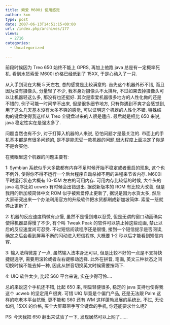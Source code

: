 ```yaml
---
title: 索爱 M600i 使用感觉
author: kxn
type: post
date: 2007-06-13T14:51:15+00:00
url: /index.php/archives/177
views:
  - 2716
categories:
  - Uncategorized

---
```

前段时候因为 Treo 650 始终不能上 GPRS, 再加上他跑 java 总是有一定概率死机. 看到水货索爱 M600i 价格已经低到了 15XX, 于是心动入了一只. 

从入手到现在大概 5 天左右, 总的感觉是比较满意的. 首先这个机器外形不错, 而且因为没有摄像头, 分量轻了不少, 我本身对摄像头不太排斥, 不过如果去掉摄像头可以让机器轻这么多, 那没有也还挺好. 其次是索爱机器很多地方的人性化做的还是不错的, 例子可能一时间举不出来, 但是很多细节地方, 只有你遇到不爽才会感觉到, 用了这么几天基本没有太多不爽的感觉, 可以证明这个机器的人性化不错. 特殊结构的键盘使得我这样从 Treo 全键盘过来的人很是适应. 最后就是相比 650 来说, java 稳定性实在是强太多了.

问题当然也有不少, 对于打算入机器的人来说, 恐怕问题才是最关注的. 市面上的手机基本都是有很多问题的, 是不是能忍受一款机器的问题,很大程度上面决定了你是不是会买他.

在我眼里这个机器的问题主要有:

1: Symbian 系统似乎大多数都有内存不足时候开始不稳定或者重启的现象, 这个也不例外, 使得你不得不运行一个后台程序自动杀掉不用的进程来节省内存. M600i 平时运行状态大概有 10-15M 左右的可用内存. 可用内存比较低的时候, 大个头的 java 程序比如 ucweb 有时候会出错退出. 据说新版本的 ROM 有比较大改善, 但是我用的新加坡简体中文 ROM 似乎被索爱停止更新了, 据说是因为水货太多, 然后大家研究出来一个办法利用官方的升级软件把水货都刷成新加坡简体. 索爱一怒就停止更新了. 

2: 机器的反应速度稍微有点慢, 虽然不是慢到难以忍受, 但是无谓的窗口动画确实使得机器显得慢了不少, 有个叫 Tweak Peak 的软件可以禁止掉这些动画, 禁止以后的反应速度尚可忍受. 不过短信阅读程序还是很慢, 接到一个短信提示是否阅读, 确定之后会看到屏幕不断的闪动进入短信程序, 大概要 1-2 秒以后才能看到短信内容.

3: 输入法稍微差了一点, 虽然输入法本身还可以, 但是比较不好的一点是不支持快捷键选字, 需要用滚轮或者左右键移动选择. 此外在拼音, 笔画, 英文三种状态之间切换时候不能去掉一种, 因此从拼音切换英文时候需要按两下.

4: UIQ 软件太少, 比起 S60 平台来说, 实在少得可怜....

总的来说这个手机还不错, 比起 650 来, 明显轻便很多, 稳定的 java 支持也使得我这个 ucweb 的坚定用户很爽. 可惜 UIQ 毕竟是个偏门产品, 还是无法跟 Palm 这样的吃老本平台抗衡, 更不能和 S60 还有 WM 这样蓬勃发展的系统比. 不过, 无论如何, 15XX 的价格, 买个大屏幕带手写全键盘的手机, 你还能要求什么呢? 

PS: 今天我把 650 翻出来试验了一下, 发现居然可以上网了......
